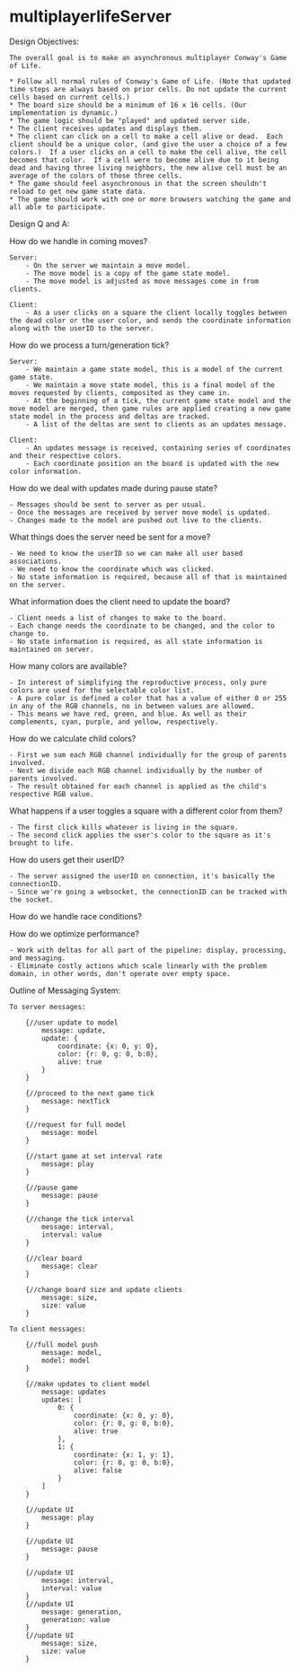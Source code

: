# multiplayerlifeServer

Design Objectives:

    The overall goal is to make an asynchronous multiplayer Conway's Game of Life.

    * Follow all normal rules of Conway's Game of Life. (Note that updated time steps are always based on prior cells. Do not update the current cells based on current cells.)
    * The board size should be a minimum of 16 x 16 cells. (Our implementation is dynamic.)
    * The game logic should be "played" and updated server side.
    * The client receives updates and displays them. 
    * The client can click on a cell to make a cell alive or dead.  Each client should be a unique color, (and give the user a choice of a few colors.)  If a user clicks on a cell to make the cell alive, the cell becomes that color.  If a cell were to become alive due to it being dead and having three living neighbors, the new alive cell must be an average of the colors of those three cells.  
    * The game should feel asynchronous in that the screen shouldn't reload to get new game state data.
    * The game should work with one or more browsers watching the game and all able to participate.

Design Q and A:

How do we handle in coming moves?  

    Server:
        - On the server we maintain a move model.
        - The move model is a copy of the game state model. 
        - The move model is adjusted as move messages come in from clients.

    Client: 
        - As a user clicks on a square the client locally toggles between the dead color or the user color, and sends the coordinate information along with the userID to the server. 

How do we process a turn/generation tick?

    Server:
        - We maintain a game state model, this is a model of the current game state.
        - We maintain a move state model, this is a final model of the moves requested by clients, composited as they came in.
        - At the beginning of a tick, the current game state model and the move model are merged, then game rules are applied creating a new game state model in the process and deltas are tracked.
        - A list of the deltas are sent to clients as an updates message. 

    Client:
        - An updates message is received, containing series of coordinates and their respective colors.
        - Each coordinate position on the board is updated with the new color information.  

How do we deal with updates made during pause state?

    - Messages should be sent to server as per usual.  
    - Once the messages are received by server move model is updated.
    - Changes made to the model are pushed out live to the clients.

What things does the server need be sent for a move?

    - We need to know the userID so we can make all user based associations.
    - We need to know the coordinate which was clicked.
    - No state information is required, because all of that is maintained on the server.

What information does the client need to update the board?

    - Client needs a list of changes to make to the board.
    - Each change needs the coordinate to be changed, and the color to change to.
    - No state information is required, as all state information is maintained on server.

How many colors are available?

    - In interest of simplifying the reproductive process, only pure colors are used for the selectable color list. 
    - A pure color is defined a color that has a value of either 0 or 255 in any of the RGB channels, no in between values are allowed.
    - This means we have red, green, and blue. As well as their complements, cyan, purple, and yellow, respectively.  

How do we calculate child colors?

    - First we sum each RGB channel individually for the group of parents involved.
    - Next we divide each RGB channel individually by the number of parents involved. 
    - The result obtained for each channel is applied as the child's respective RGB value.

What happens if a user toggles a square with a different color from them?

    - The first click kills whatever is living in the square.
    - The second click applies the user's color to the square as it's brought to life. 

How do users get their userID?

    - The server assigned the userID on connection, it's basically the connectionID.
    - Since we're going a websocket, the connectionID can be tracked with the socket.

How do we handle race conditions?

How do we optimize performance?
    
    - Work with deltas for all part of the pipeline: display, processing, and messaging.
    - Eliminate costly actions which scale linearly with the problem domain, in other words, don't operate over empty space.

Outline of Messaging System:

    To server messages:

        {//user update to model
            message: update,
            update: {
                coordinate: {x: 0, y: 0},
                color: {r: 0, g: 0, b:0},
                alive: true
            }
        }

        {//proceed to the next game tick
            message: nextTick
        }

        {//request for full model
            message: model
        }

        {//start game at set interval rate
            message: play
        }

        {//pause game
            message: pause
        }

        {//change the tick interval
            message: interval,
            interval: value
        }

        {//clear board
            message: clear
        }

        {//change board size and update clients
            message: size,
            size: value
        }

    To client messages:

        {//full model push
            message: model,
            model: model
        }

        {//make updates to client model
            message: updates
            updates: [
                0: {
                    coordinate: {x: 0, y: 0},
                    color: {r: 0, g: 0, b:0},
                    alive: true
                },
                1: {
                    coordinate: {x: 1, y: 1},
                    color: {r: 0, g: 0, b:0},
                    alive: false
                }
            ]
        }

        {//update UI
            message: play
        }

        {//update UI
            message: pause
        }

        {//update UI
            message: interval,
            interval: value
        }
        {//update UI
            message: generation,
            generation: value
        }
        {//update UI
            message: size,
            size: value
        }


